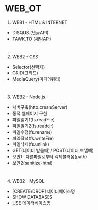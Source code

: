 # WEB_OT
1. WEB1 - HTML & INTERNET
- DISQUS (댓글API)
- TAWK.TO (채팅API)
#
2. WEB2 - CSS
- Selector(선택자)
- GRID(그리드)
- MediaQuery(미디어쿼리)
#
3. WEB2 - Node.js
- 서버구축(http.createServer)
- 동적 웹페이지 구현
- 파일읽기1(fs.readFile)
- 파일읽기2(fs.readdir)
- 파일수정(fs.rename)
- 파일작성(fs.writeFile)
- 파일삭제(fs.unlink)
- GET(데이터 받을때) / POST(데이터 보낼때)
- 보안1- 다른파일로부터 객체불러옴(path)
- 보안2(sanitize-html)
#
4. WEB2 - MySQL
- [CREATE/DROP] 데이터베이스명
- SHOW DATABASES
- USE 데이터베이스명
#

